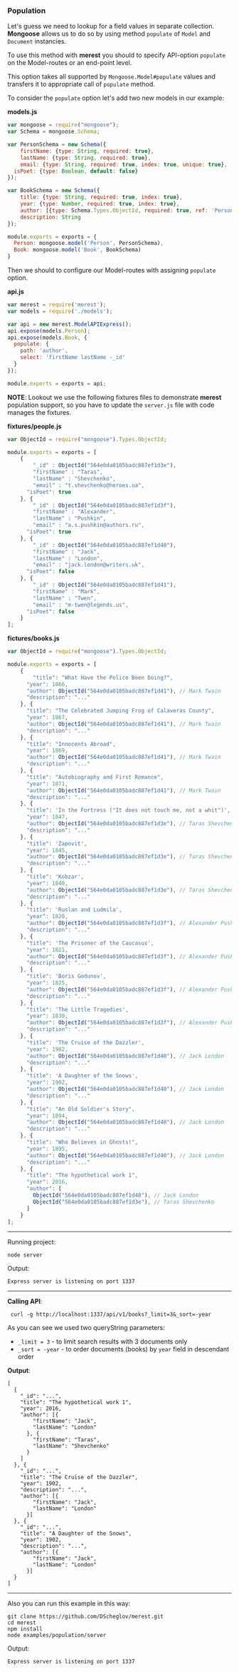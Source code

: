 ### Population

Let's guess we need to lookup for a field values in separate collection.
**Mongoose** allows us to do so by using method `populate` of `Model` and
`Document` instancies.

To use this method with **merest** you should to specify API-option `populate` on the Model-routes or an end-point level.

This option takes all supported by `Mongoose.Model#populate` values and transfers
it to appropriate call of `populate` method.


To consider the `populate` option let's add two new models in our example:

**models.js**
```javascript
var mongoose = require("mongoose");
var Schema = mongoose.Schema;

var PersonSchema = new Schema({
	firstName: {type: String, required: true},
	lastName: {type: String, required: true},
	email: {type: String, required: true, index: true, unique: true},
  isPoet: {type: Boolean, default: false}
});

var BookSchema = new Schema({
	title: {type: String, required: true, index: true},
	year: {type: Number, required: true, index: true},
	author: [{type: Schema.Types.ObjectId, required: true, ref: 'Person'}],
	description: String
});

module.exports = exports = {
  Person: mongoose.model('Person', PersonSchema),
  Book: mongoose.model('Book', BookSchema)
}
```

Then we should to configure our Model-routes with assigning `populate` option.

**api.js**
```javascript
var merest = require('merest');
var models = require('./models');

var api = new merest.ModelAPIExpress();
api.expose(models.Person);
api.expose(models.Book, {
  populate: {
    path: 'author',
    select: 'firstName lastName -_id'
  }
});

module.exports = exports = api;
```

**NOTE**: Lookout we use the following fixtures files to demonstrate **merest** population
support, so you have to update the `server.js` file with code manages the fixtures.

**fixtures/people.js**
```javascript
var ObjectId = require("mongoose").Types.ObjectId;

module.exports = exports = [
	{
	    "_id" : ObjectId("564e0da0105badc887ef1d3e"),
	    "firstName" : "Taras",
	    "lastName" : "Shevchenko",
	    "email" : "t.shevchenko@heroes.ua",
      "isPoet": true
	}, {
	    "_id" : ObjectId("564e0da0105badc887ef1d3f"),
	    "firstName" : "Alexander",
	    "lastName" : "Pushkin",
	    "email" : "a.s.pushkin@authors.ru",
      "isPoet": true
	}, {
	    "_id" : ObjectId("564e0da0105badc887ef1d40"),
	    "firstName" : "Jack",
	    "lastName" : "London",
	    "email" : "jack.london@writers.uk",
      "isPoet": false
	}, {
	    "_id" : ObjectId("564e0da0105badc887ef1d41"),
	    "firstName" : "Mark",
	    "lastName" : "Twen",
	    "email" : "m-twen@legends.us",
      "isPoet": false
	}
];
```

**fictures/books.js**
```javascript
var ObjectId = require("mongoose").Types.ObjectId;

module.exports = exports = [
    {
    	"title": "What Have the Police Been Doing?",
      "year": 1866,
      "author": ObjectId("564e0da0105badc887ef1d41"), // Mark Twain
      "description": "..."
    }, {
      "title": "The Celebrated Jumping Frog of Calaveras County",
      "year": 1867,
      "author": ObjectId("564e0da0105badc887ef1d41"), // Mark Twain
      "description": "..."
    }, {
      "title": "Innocents Abroad",
      "year": 1869,
      "author": ObjectId("564e0da0105badc887ef1d41"), // Mark Twain
      "description": "..."
    }, {
      "title": "Autobiography and First Romance",
      "year": 1871,
      "author": ObjectId("564e0da0105badc887ef1d41"), // Mark Twain
      "description": "..."
    }, {
      "title": 'In the Fortress ("It does not touch me, not a whit")',
      "year": 1847,
      "author": ObjectId("564e0da0105badc887ef1d3e"), // Taras Shevchenko
      "description": "..."
    }, {
      "title": 'Zapovit',
      "year": 1845,
      "author": ObjectId("564e0da0105badc887ef1d3e"), // Taras Shevchenko
      "description": "..."
    }, {
      "title": 'Kobzar',
      "year": 1840,
      "author": ObjectId("564e0da0105badc887ef1d3e"), // Taras Shevchenko
      "description": "..."
    }, {
      "title": 'Ruslan and Ludmila',
      "year": 1820,
      "author": ObjectId("564e0da0105badc887ef1d3f"), // Alexander Pushkin
      "description": "..."
    }, {
      "title": 'The Prisoner of the Caucasus',
      "year": 1821,
      "author": ObjectId("564e0da0105badc887ef1d3f"), // Alexander Pushkin
      "description": "..."
    }, {
      "title": 'Boris Godunov',
      "year": 1825,
      "author": ObjectId("564e0da0105badc887ef1d3f"), // Alexander Pushkin
      "description": "..."
    }, {
      "title": 'The Little Tragedies',
      "year": 1830,
      "author": ObjectId("564e0da0105badc887ef1d3f"), // Alexander Pushkin
      "description": "..."
    }, {
      "title": 'The Cruise of the Dazzler',
      "year": 1902,
      "author": ObjectId("564e0da0105badc887ef1d40"), // Jack London
      "description": "..."
    }, {
      "title": 'A Daughter of the Snows',
      "year": 1902,
      "author": ObjectId("564e0da0105badc887ef1d40"), // Jack London
      "description": "..."
    }, {
      "title": "An Old Soldier's Story",
      "year": 1894,
      "author": ObjectId("564e0da0105badc887ef1d40"), // Jack London
      "description": "..."
    }, {
      "title": "Who Believes in Ghosts!",
      "year": 1895,
      "author": ObjectId("564e0da0105badc887ef1d40"), // Jack London
      "description": "..."
    }, {
      "title": "The hypothetical work 1",
      "year": 2016,
      "author": [
        ObjectId("564e0da0105badc887ef1d40"), // Jack London
        ObjectId("564e0da0105badc887ef1d3e"), // Taras Shevchenko
      ]
    }
];
```
-----------------------------------------------------------
Running project:
```shell
node server
```
Output:
```shell
Express server is listening on port 1337
```
-----------------------------------------------------------
**Calling API**:
```shell
 curl -g http://localhost:1337/api/v1/books?_limit=3&_sort=-year
```

As you can see we used two queryString parameters:
 - `_limit = 3` - to limit search results with 3 documents only
 - `_sort = -year` - to order documents (books) by `year` field in descendant order

**Output**:
```shell
[
  {
    "_id": "...",
    "title": "The hypothetical work 1",
    "year": 2016,
    "author": [{
        "firstName": "Jack",
        "lastName": "London"
      }, {
        "firstName": "Taras",
        "lastName": "Shevchenko"
      }
    ]
  }, {
    "_id": "...",
    "title": "The Cruise of the Dazzler",
    "year": 1902,
    "description": "...",
    "author": [{
        "firstName": "Jack",
        "lastName": "London"
      }]
  }, {
    "_id": "...",
    "title": "A Daughter of the Snows",
    "year": 1902,
    "description": "...",
    "author": [{
        "firstName": "Jack",
        "lastName": "London"
      }]
  }
]
```

----------------------------------------------
Also you can run this example in this way:

```shell
git clone https://github.com/DScheglov/merest.git
cd merest
npm install
node examples/population/server
```
Output:
```shell
Express server is listening on port 1337
```
